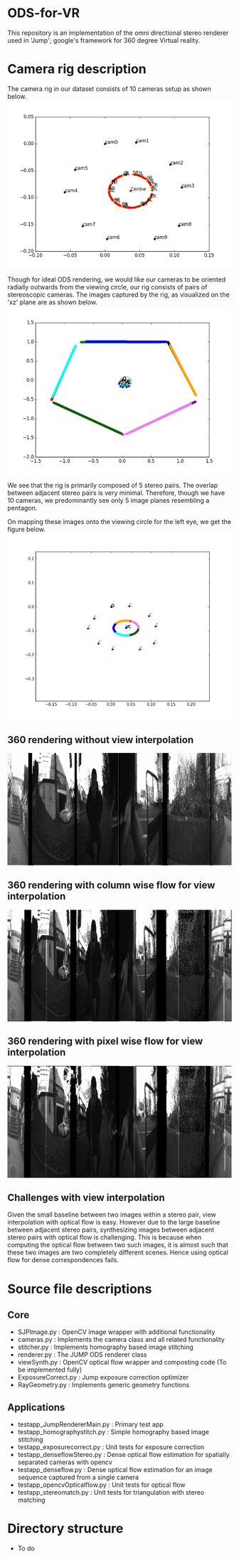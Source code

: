 # ODS-for-VR
This repository is an implementation of the omni directional stereo renderer used in 'Jump'; google's framework for 360 degree Virtual reality.

# Camera rig description
The camera rig in our dataset consists of 10 cameras setup as shown below.
![camera-rig](results/rig.png)

Though for ideal ODS rendering, we would like our cameras to be oriented radially outwards from the viewing circle, our rig 
consists of pairs of stereoscopic cameras. The images captured by the rig, as visualized on the 'xz' plane are as shown below. 
![camera-rig-detailed](results/rig_detailed.png)

We see that the rig is primarily composed of 5 stereo pairs. The overlap between adjacent stereo pairs is very minimal. Therefore, 
though we have 10 cameras, we predominantly see only 5 image planes resembling a pentagon. 

On mapping these images onto the viewing circle for the left eye, we get the figure below. 
![camera-rig-detailed-closeup](results/rig_detailed_closeup.png)

## 360 rendering without view interpolation
![360-no-interpolation](results/ODS-renderer-results/frame0_nointerpolation.png)
## 360 rendering with column wise flow for view interpolation
![360-cwise-interpolation](results/ODS-renderer-results/frame0_lefteye_cwise.png)
## 360 rendering with pixel wise flow for view interpolation
![360-pwise-interpolation](results/ODS-renderer-results/frame0_lefteye_pwise.png)

## Challenges with view interpolation
Given the small baseline between two images within a stereo pair, view interpolation with optical flow is easy. 
However due to the large baseline between adjacent stereo pairs, synthesizing images between adjacent stereo pairs with optical flow is
challenging. This is because when computing the optical flow between two such images, it is almost such that these two images are
two completely different scenes. Hence using optical flow for dense correspondences fails.

# Source file descriptions
## Core 
- SJPImage.py : OpenCV image wrapper with additional functionality
- cameras.py : Implements the camera class and all related functionality
- stitcher.py : Implements homography based image stitching
- renderer.py : The JUMP ODS renderer class
- viewSynth.py : OpenCV optical flow wrapper and composting code (To be implemented fully)
- ExposureCorrect.py : Jump exposure correction optimizer
- RayGeometry.py : Implements generic geometry functions

## Applications
- testapp_JumpRendererMain.py : Primary test app
- testapp_homographystitch.py : Simple homography based image stitching
- testapp_exposurecorrect.py : Unit tests for exposure correction
- testapp_denseflowStereo.py : Dense optical flow estimation for spatially separated cameras with opencv
- testapp_denseflow.py : Dense optical flow estimation for an image sequence captured from a single camera
- testapp_opencvOpticalflow.py : Unit tests for optical flow
- testapp_stereomatch.py : Unit tests for triangulation with stereo matching

# Directory structure
- To do


